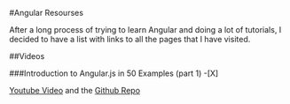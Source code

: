 #Angular Resourses

After a long process of trying to learn Angular and doing a lot of tutorials, I decided to have a list with links to all the pages that I have visited.  

##Videos

###Introduction to Angular.js in 50 Examples (part 1) -[X]

[Youtube Video](https://www.youtube.com/watch?v=TRrL5j3MIvo "Youtube") and the [Github Repo](https://github.com/curran/screencasts/tree/gh-pages/introToAngular "Github")

